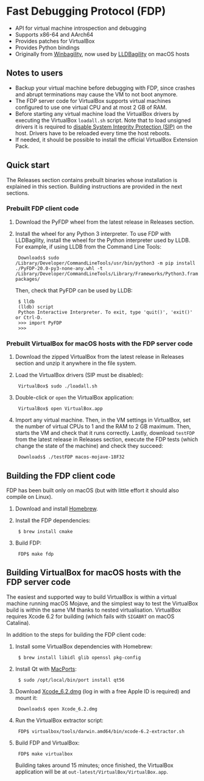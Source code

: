 # Fast Debugging Protocol (FDP)

- API for virtual machine introspection and debugging
- Supports x86-64 and AArch64
- Provides patches for VirtualBox
- Provides Python bindings
- Originally from [Winbagility](https://github.com/Winbagility/Winbagility), now used by [LLDBagility](https://github.com/quarkslab/LLDBagility) on macOS hosts

## Notes to users

- Backup your virtual machine before debugging with FDP, since crashes and abrupt terminations may cause the VM to not boot anymore.
- The FDP server code for VirtualBox supports virtual machines configured to use one virtual CPU and at most 2 GB of RAM.
- Before starting any virtual machine load the VirtualBox drivers by executing the VirtualBox `loadall.sh` script. Note that to load unsigned drivers it is required to [disable System Integrity Protection (SIP)](https://developer.apple.com/library/archive/documentation/Security/Conceptual/System_Integrity_Protection_Guide/ConfiguringSystemIntegrityProtection/ConfiguringSystemIntegrityProtection.html) on the host. Drivers have to be reloaded every time the host reboots.
- If needed, it should be possible to install the official VirtualBox Extension Pack.

## Quick start

The Releases section contains prebuilt binaries whose installation is explained in this section. Building instructions are provided in the next sections.

### Prebuilt FDP client code

1. Download the PyFDP wheel from the latest release in Releases section.
1. Install the wheel for any Python 3 interpreter. To use FDP with LLDBagility, install the wheel for the Python interpreter used by LLDB. For example, if using LLDB from the Command Line Tools:

        Downloads$ sudo /Library/Developer/CommandLineTools/usr/bin/python3 -m pip install ./PyFDP-20.0-py3-none-any.whl -t /Library/Developer/CommandLineTools/Library/Frameworks/Python3.framework/Versions/3.7/lib/python3.7/site-packages/

   Then, check that PyFDP can be used by LLDB:

        $ lldb
        (lldb) script
        Python Interactive Interpreter. To exit, type 'quit()', 'exit()' or Ctrl-D.
        >>> import PyFDP
        >>>

### Prebuilt VirtualBox for macOS hosts with the FDP server code

1. Download the zipped VirtualBox from the latest release in Releases section and unzip it anywhere in the file system.
1. Load the VirtualBox drivers (SIP must be disabled):

        VirtualBox$ sudo ./loadall.sh

1. Double-click or `open` the VirtualBox application:

        VirtualBox$ open VirtualBox.app

1. Import any virtual machine. Then, in the VM settings in VirtualBox, set the number of virtual CPUs to 1 and the RAM to 2 GB maximum. Then, starts the VM and check that it runs correctly. Lastly, download `testFDP` from the latest release in Releases section, execute the FDP tests (which change the state of the machine) and check they succeed:

        Downloads$ ./testFDP macos-mojave-18F32

## Building the FDP client code

FDP has been built only on macOS (but with little effort it should also compile on Linux).

1. Download and install [Homebrew](https://brew.sh).
1. Install the FDP dependencies:

        $ brew install cmake

1. Build FDP:

        FDP$ make fdp

## Building VirtualBox for macOS hosts with the FDP server code

The easiest and supported way to build VirtualBox is within a virtual machine running macOS Mojave, and the simplest way to test the VirtualBox build is within the same VM thanks to nested virtualisation. VirtualBox requires Xcode 6.2 for building (which fails with `SIGABRT` on macOS Catalina).

In addition to the steps for building the FDP client code:

1. Install some VirtualBox dependencies with Homebrew:

        $ brew install libidl glib openssl pkg-config

1. Install Qt with [MacPorts](https://www.macports.org/install.php):

        $ sudo /opt/local/bin/port install qt56

1. Download [Xcode_6.2.dmg](https://download.developer.apple.com/Developer_Tools/Xcode_6.2/Xcode_6.2.dmg) (log in with a free Apple ID is required) and mount it:

        Downloads$ open Xcode_6.2.dmg

1. Run the VirtualBox extractor script:

        FDP$ virtualbox/tools/darwin.amd64/bin/xcode-6.2-extractor.sh

1. Build FDP and VirtualBox:

        FDP$ make virtualbox

    Building takes around 15 minutes; once finished, the VirtualBox application will be at `out-latest/VirtualBox/VirtualBox.app`.
